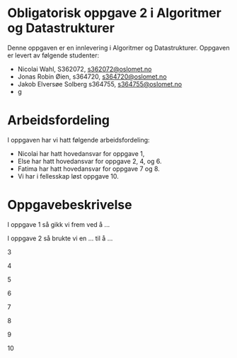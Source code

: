 # Obligatorisk oppgave 2 i Algoritmer og Datastrukturer

Denne oppgaven er en innlevering i Algoritmer og Datastrukturer. 
Oppgaven er levert av følgende studenter:
* Nicolai Wahl, S362072, s362072@oslomet.no
* Jonas Robin Øien, s364720, s364720@oslomet.no
* Jakob Elversøe Solberg s364755, s364755@oslomet.no
* g

# Arbeidsfordeling

I oppgaven har vi hatt følgende arbeidsfordeling:
* Nicolai har hatt hovedansvar for oppgave 1, 
* Else har hatt hovedansvar for oppgave 2, 4, og 6. 
* Fatima har hatt hovedansvar for oppgave 7 og 8. 
* Vi har i fellesskap løst oppgave 10. 

# Oppgavebeskrivelse

I oppgave 1 så gikk vi frem ved å ...

I oppgave 2 så brukte vi en ... til å ...

3

4

5

6

7

8

9

10
